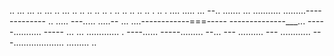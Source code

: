 .. ... ... .. ... .. ... .. .. .. .. .. . .. .. .. .. .. . .. . .... 
..... ...
--.. .......
... 
........... 
.........-------------
.. .....
---..... .....--
... ....------------===-----
--------------___... 
-----........... -----
... ... ............. . ----...... -----......... --... ---
.......... ---
............ 
---.................... 
......... 
.. 
